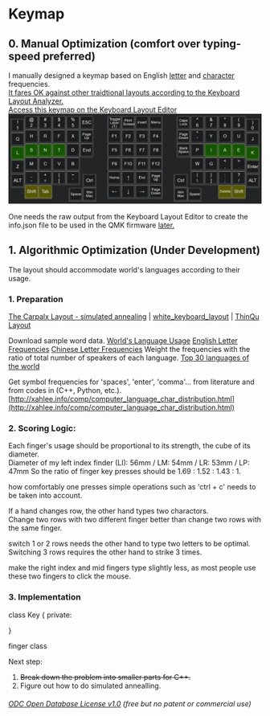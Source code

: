 # Keymap 

## 0. Manual Optimization (comfort over typing-speed preferred)
I manually designed a keymap based on English [letter](https://norvig.com/mayzner.html) and [character](http://xahlee.info/comp/computer_language_char_distribution.html) frequencies.  
[It fares OK against other traidtional layouts according to the Keyboard Layout Analyzer.](http://patorjk.com/keyboard-layout-analyzer/#/load/hqrGn4NG)  
[Access this keymap on the Keyboard Layout Editor](http://www.keyboard-layout-editor.com/#/gists/22fd1367d74f0ee4a891c60fcb62eb59)  
<img src="./Layer0.JPG">  

One needs the raw output from the Keyboard Layout Editor to create the info.json file to be used in the QMK firmware [later.](../ElectronicsFirmwareAndSoftware#12-write-custom-codes)



## 1. Algorithmic Optimization (Under Development)
The layout should accommodate world's languages according to their usage.

### 1. Preparation
[The Carpalx Layout - simulated annealing](http://mkweb.bcgsc.ca/carpalx/?simulated_annealing) | [white_keyboard_layout](https://github.com/mw8/white_keyboard_layout) | [ThinQu Layout](https://microexploitation.com/2018/06/04/thinqu/)  

Download sample word data. [World's Language Usage](https://www.vistawide.com/languages/top_30_languages.htm)
[English Letter Frequencies](https://norvig.com/mayzner.html)
[Chinese Letter Frequencies](http://xahlee.info/kbd/chinese_pinyin_letter_frequency.html)
Weight the frequencies with the ratio of total number of speakers of each language.
[Top 30 languages of the world](https://www.vistawide.com/languages/top_30_languages.htm)

Get symbol frequencies for 'spaces', 'enter', 'comma'... from literature and from codes in (C++, Python, etc.). 
[http://xahlee.info/comp/computer_language_char_distribution.html](http://xahlee.info/comp/computer_language_char_distribution.html)


### 2. Scoring Logic:
Each finger's usage should be proportional to its strength, the cube of its diameter.  
Diameter of my left index finder (LI): 56mm / LM: 54mm / LR: 53mm / LP: 47mm
So the ratio of finger key presses should be 1.69 : 1.52 : 1.43 : 1.

how comfortably one presses simple operations such as 'ctrl + c' needs to be taken into account.

If a hand changes row, the other hand types two charactors.  
Change two rows with two different finger better than change two rows with the same finger.

switch 1 or 2 rows needs the other hand to type two letters to be optimal. Switching 3 rows requires the other hand to strike 3 times.

make the right index and mid fingers type slightly less, as most people use these two fingers to click the mouse.

### 3. Implementation

class Key
{
private:
	
}

finger class


Next step:
1. ~~Break down the problem into smaller parts for C++.~~
2. Figure out how to do simulated annealling. 

###### [ODC Open Database License v1.0](https://choosealicense.com/appendix/)  (free but no patent or commercial use)